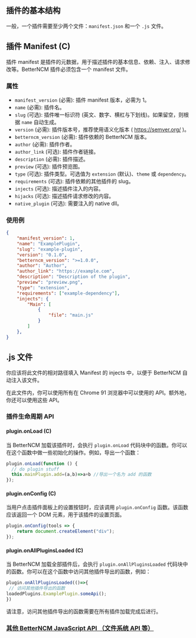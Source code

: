 ## 插件的基本结构
一般，一个插件需要至少两个文件：`manifest.json` 和一个 `.js` 文件。

## 插件 Manifest (C)

插件 manifest 是插件的元数据，用于描述插件的基本信息、依赖、注入、请求修改等。BetterNCM 插件必须包含一个 manifest 文件。

### 属性

- `manifest_version` (必需): 插件 manifest 版本，必需为 1。
- `name` (必需): 插件名。
- `slug` (可选): 插件唯一标识符 (英文、数字、横杠与下划线)。如果留空，则根据 `name` 自动生成。
- `version` (必需): 插件版本号，推荐使用语义化版本 ( https://semver.org/ )。
- `betterncm_version` (必需): 插件依赖的 BetterNCM 版本。
- `author` (必需): 插件作者。
- `author_link` (可选): 插件作者链接。
- `description` (必需): 插件描述。
- `preview` (可选): 插件预览图。
- `type` (可选): 插件类型。可选值为 `extension` (默认)、`theme` 或 `dependency`。
- `requirements` (可选): 插件依赖的其他插件的 slug。
- `injects` (可选): 描述插件注入的内容。
- `hijacks` (可选): 描述插件请求修改的内容。
- `native_plugin` (可选): 需要注入的 native dll。

### 使用例

```json
{
    "manifest_version": 1,
    "name": "ExamplePlugin",
    "slug": "example-plugin",
    "version": "0.1.0",
    "betterncm_version": ">=1.0.0",
    "author": "Author",
    "author_link": "https://example.com",
    "description": "Description of the plugin",
    "preview": "preview.png",
    "type": "extension",
    "requirements": ["example-dependency"],
    "injects": {
        "Main": [
            {
                "file": "main.js"
            }
        ]
    },
}
```

## .js 文件

你应该将此文件的相对路径填入 Manifest 的 injects 中，以便于 BetterNCM 自动注入该文件。

在此文件内，你可以使用所有在 Chrome 91 浏览器中可以使用的 API。额外地，你还可以使用这些 API。

### 插件生命周期 API

#### plugin.onLoad (C)
当 BetterNCM 加载该插件时，会执行 `plugin.onLoad` 代码块中的函数。你可以在这个函数中做一些初始化的操作。例如，导出一个函数：

```javascript
plugin.onLoad(function () {
  // do plugin stuff
  this.mainPlugin.add=(a,b)=>a+b //导出一个名为 add 的函数
});
```

#### plugin.onConfig (C)
当用户点击插件面板上的设置按钮时，应该调用 `plugin.onConfig` 函数。该函数应该返回一个 DOM 元素，用于该插件的设置页面。

```javascript
plugin.onConfig(tools => {
    return document.createElement("div");
});
```

#### plugin.onAllPluginsLoaded (C)
当 BetterNCM 加载全部插件后，会执行 `plugin.onAllPluginsLoaded` 代码块中的函数。你可以在这个函数中访问其他插件导出的函数，例如：

```javascript
plugin.onAllPluginsLoaded(()=>{
 // 访问其他插件导出的函数
loadedPlugins.ExamplePlugin.someApi();
})
```

请注意，访问其他插件导出的函数需要在所有插件加载完成后进行。

### [其他 BetterNCM JavaScript API （文件系统 API 等）](https://github.com/MicroCBer/BetterNCM/wiki/JavaScript-API)